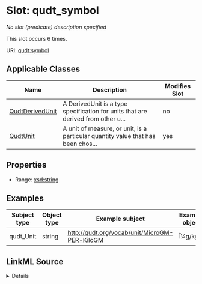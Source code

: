 

# Slot: qudt_symbol


_No slot (predicate) description specified_






This slot occurs 6 times.


URI: [qudt:symbol](http://qudt.org/schema/qudt/symbol)



<!-- no inheritance hierarchy -->





## Applicable Classes

| Name | Description | Modifies Slot |
| --- | --- | --- |
| [QudtDerivedUnit](../classes/QudtDerivedUnit.md) | A DerivedUnit is a type specification for units that are derived from other u... |  no  |
| [QudtUnit](../classes/QudtUnit.md) | A unit of measure, or unit, is a particular quantity value that has been chos... |  yes  |







## Properties

* Range: [xsd:string](http://www.w3.org/2001/XMLSchema#string)






## Examples

| Subject type | Object type | Example subject | Example object | Occurrences |
| --- | --- | --- | --- | --- |
| qudt_Unit | string | http://qudt.org/vocab/unit/MicroGM-PER-KiloGM | Î¼g/kg | 6 |




## LinkML Source

<details>

```yaml
name: qudt_symbol
annotations:
  count:
    tag: count
    value: 6
description: No slot (predicate) description specified
examples:
- object:
    example_object: Î¼g/kg
    example_object_type: string
    example_predicate: qudt:symbol
    example_subject: http://qudt.org/vocab/unit/MicroGM-PER-KiloGM
    example_subject_type: qudt_Unit
from_schema: sawgraph-kg
rank: 1000
slot_uri: qudt:symbol
alias: qudt_symbol
domain_of:
- qudt_Unit
range: string

```
</details>